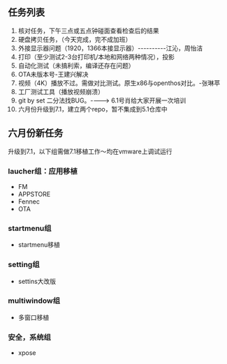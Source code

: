 ## 任务列表
1. 核对任务，下午三点或五点钟碰面查看检查后的结果
2. 硬盘拷贝任务，（今天完成，完不成加班）
3. 外接显示器问题（1920，1366本接显示器）----------江沁，周怡洁
4. 打印（至少测试2-3台打印机/本地和网络两种情况），投影
5. 自动化测试（未搞利索，编译还存在问题）
6. OTA未版本号-王建兴解决
7. 视频（4K）播放不过。需做对比测试。原生x86与openthos对比。-张琳苹
8. 工厂测试工具（播放视频崩溃）
9. git by set 二分法找BUG。----> 6.1号肖给大家开展一次培训
10. 六月份升级到7.1，建立两个repo，暂不集成到5.1仓库中

## 六月份新任务

升级到7.1，以下组需做7.1移植工作～均在vmware上调试运行

### laucher组：应用移植
- FM
- APPSTORE
- Fennec
- OTA

### startmenu组
- startmenu移植

### setting组
- settins大改版

### multiwindow组
- 多窗口移植

### 安全，系统组
- xpose


